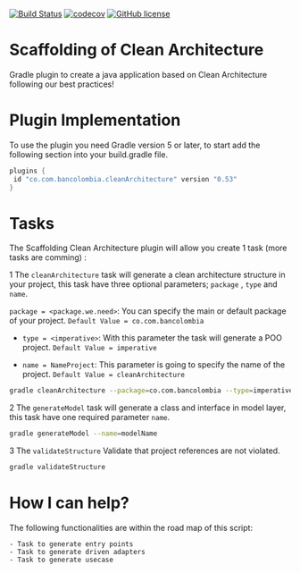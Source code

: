 [![Build Status](https://travis-ci.com/bancolombia/scaffold-clean-architecture.svg?branch=master)](https://travis-ci.com/bancolombia/scaffold-clean-architecture)
[![codecov](https://codecov.io/gh/bancolombia/scaffold-clean-architecture/branch/master/graph/badge.svg)](https://codecov.io/gh/bancolombia/scaffold-clean-architecture)
[![GitHub license](https://img.shields.io/github/license/Naereen/StrapDown.js.svg)](https://github.com/bancolombia/scaffold-clean-architecture/blob/master/LICENSE)
# Scaffolding of Clean Architecture
Gradle plugin to create a java application based on Clean Architecture following our best practices!


Plugin Implementation  
===================
To use the plugin you need Gradle version 5 or later, to start add the following section into your 
build.gradle file.

```groovy
plugins {
 id "co.com.bancolombia.cleanArchitecture" version "0.53"
}
```



Tasks
=====
The Scaffolding Clean Architecture plugin will allow you create 1 task (more tasks are comming) :

1 The ```cleanArchitecture``` task will generate a clean architecture structure in your project, this task have three optional parameters; ```package``` , ```type``` and ```name```.

 ```package = <package.we.need>```: You can specify the main or default package of your project. ```Default Value = co.com.bancolombia```

- ```type = <imperative>```: With this parameter the task will generate a POO project. ```Default Value = imperative```

-  ```name = NameProject```: This parameter is going to specify the name of the project. ```Default Value = cleanArchitecture```


```sh
gradle cleanArchitecture --package=co.com.bancolombia --type=imperative --name=NameProject
```

2 The ```generateModel``` task will generate a class and interface in model layer, this task have one required parameter ```name```.
```sh
gradle generateModel --name=modelName
```

3 The ```validateStructure``` Validate that project references are not violated.
```sh
gradle validateStructure
```

How I can help?
=============
The following functionalities are within the road map of this script:

    - Task to generate entry points
    - Task to generate driven adapters
    - Task to generate usecase
